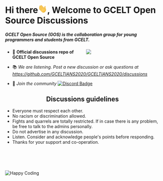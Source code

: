 <h1>Hi there<img src="https://raw.githubusercontent.com/ABSphreak/ABSphreak/master/gifs/Hi.gif" width="30px">, Welcome to GCELT Open Source Discussions</h1>

##### GCELT Open Source (GOS) is the collaboration group for young programmers and students from GCELT.

<div>
<img align="right" src="https://user-images.githubusercontent.com/67138059/113822290-e05ed080-979a-11eb-80fc-07a931bbfb2b.gif" width="240">

- 💬 **Official discussions repo of GCELT Open Source**

- 📚 *We are listening. Post a new discussion or ask questions at https://github.com/GCELTIANS2020/GCELTIANS2020/discussions*

- 🤝 *Join the community*  [![Discord Badge](https://img.shields.io/badge/-code@gos-738adb?style=plastic&logo=Discord&logoColor=white)](https://discord.gg/BQBrXRMTFQ)


</div>
</p>

<h2 align="center">Discussions guidelines</h2>
<p align="center">

- Everyone must respect each other.
- No racism or discrimination allowed.
- Fights and quarrels are totally restricted. If in case there is any problem, be free to talk to the admins personally. 
- Do not advertise in any discussion.
- Listen. Consider and acknowledge people's points before responding.
- Thanks for your support and co-operation.
  
</p>



<br>
<br>
<br>
<br>
<img src="https://user-images.githubusercontent.com/67138059/113830295-1ce2fa00-97a4-11eb-8287-fcb43ba74c87.png" alt="Happy Coding" align = "center"/>
